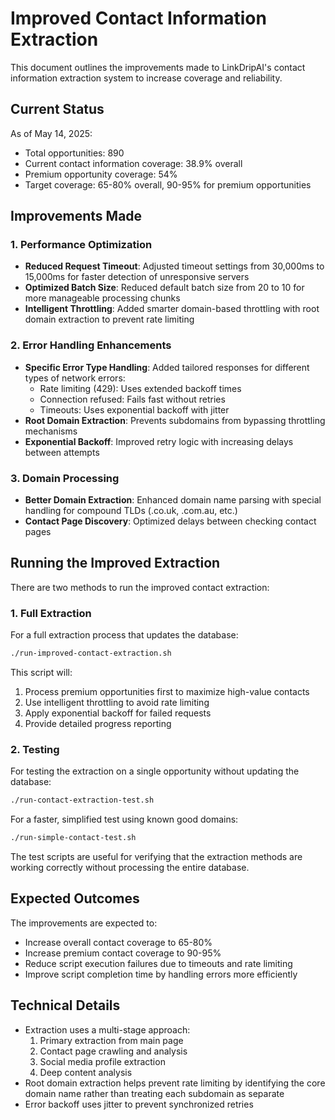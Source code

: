 # Improved Contact Information Extraction

This document outlines the improvements made to LinkDripAI's contact information extraction system to increase coverage and reliability.

## Current Status

As of May 14, 2025:
- Total opportunities: 890
- Current contact information coverage: 38.9% overall
- Premium opportunity coverage: 54%
- Target coverage: 65-80% overall, 90-95% for premium opportunities

## Improvements Made

### 1. Performance Optimization

- **Reduced Request Timeout**: Adjusted timeout settings from 30,000ms to 15,000ms for faster detection of unresponsive servers
- **Optimized Batch Size**: Reduced default batch size from 20 to 10 for more manageable processing chunks
- **Intelligent Throttling**: Added smarter domain-based throttling with root domain extraction to prevent rate limiting

### 2. Error Handling Enhancements

- **Specific Error Type Handling**: Added tailored responses for different types of network errors:
  - Rate limiting (429): Uses extended backoff times
  - Connection refused: Fails fast without retries
  - Timeouts: Uses exponential backoff with jitter
- **Root Domain Extraction**: Prevents subdomains from bypassing throttling mechanisms
- **Exponential Backoff**: Improved retry logic with increasing delays between attempts

### 3. Domain Processing

- **Better Domain Extraction**: Enhanced domain name parsing with special handling for compound TLDs (.co.uk, .com.au, etc.)
- **Contact Page Discovery**: Optimized delays between checking contact pages

## Running the Improved Extraction

There are two methods to run the improved contact extraction:

### 1. Full Extraction

For a full extraction process that updates the database:

```bash
./run-improved-contact-extraction.sh
```

This script will:
1. Process premium opportunities first to maximize high-value contacts
2. Use intelligent throttling to avoid rate limiting
3. Apply exponential backoff for failed requests
4. Provide detailed progress reporting

### 2. Testing

For testing the extraction on a single opportunity without updating the database:

```bash
./run-contact-extraction-test.sh
```

For a faster, simplified test using known good domains:

```bash
./run-simple-contact-test.sh
```

The test scripts are useful for verifying that the extraction methods are working correctly without processing the entire database.

## Expected Outcomes

The improvements are expected to:
- Increase overall contact coverage to 65-80%
- Increase premium contact coverage to 90-95%
- Reduce script execution failures due to timeouts and rate limiting
- Improve script completion time by handling errors more efficiently

## Technical Details

- Extraction uses a multi-stage approach:
  1. Primary extraction from main page
  2. Contact page crawling and analysis
  3. Social media profile extraction
  4. Deep content analysis
- Root domain extraction helps prevent rate limiting by identifying the core domain name rather than treating each subdomain as separate
- Error backoff uses jitter to prevent synchronized retries